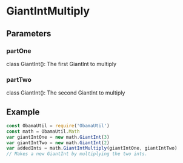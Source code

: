 # GiantIntMultiply
## Parameters
### partOne
class GiantInt(): The first GiantInt to multiply
### partTwo
class GiantInt(): The second GiantInt to multiply
## Example
```javascript
const ObamaUtil = require('ObamaUtil')
const math = ObamaUtil.Math
var giantIntOne = new math.GiantInt(3)
var giantIntTwo = new math.GiantInt(2)
var addedInts = math.GiantIntMultiply(giantIntOne, giantIntTwo)
// Makes a new GiantInt by multiplying the two ints.
```